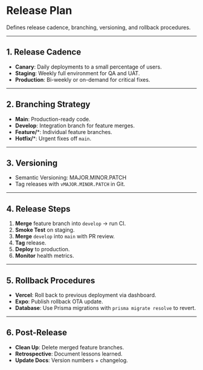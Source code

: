 # Release Plan

Defines release cadence, branching, versioning, and rollback procedures.

---

## 1. Release Cadence

* **Canary**: Daily deployments to a small percentage of users.
* **Staging**: Weekly full environment for QA and UAT.
* **Production**: Bi-weekly or on-demand for critical fixes.

---

## 2. Branching Strategy

* **Main**: Production-ready code.
* **Develop**: Integration branch for feature merges.
* **Feature/**\*: Individual feature branches.
* **Hotfix/**\*: Urgent fixes off `main`.

---

## 3. Versioning

* Semantic Versioning: MAJOR.MINOR.PATCH
* Tag releases with `vMAJOR.MINOR.PATCH` in Git.

---

## 4. Release Steps

1. **Merge** feature branch into `develop` → run CI.
2. **Smoke Test** on staging.
3. **Merge** `develop` into `main` with PR review.
4. **Tag** release.
5. **Deploy** to production.
6. **Monitor** health metrics.

---

## 5. Rollback Procedures

* **Vercel**: Roll back to previous deployment via dashboard.
* **Expo**: Publish rollback OTA update.
* **Database**: Use Prisma migrations with `prisma migrate resolve` to revert.

---

## 6. Post-Release

* **Clean Up**: Delete merged feature branches.
* **Retrospective**: Document lessons learned.
* **Update Docs**: Version numbers + changelog. 